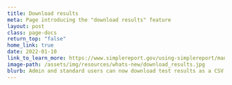 ```yaml
---
title: Download results
meta: Page introducing the "download results" feature
layout: post
class: page-docs
return_top: "false"
home_link: true
date: 2022-01-10
link_to_learn_more: https://www.simplereport.gov/using-simplereport/manage-results/download-test-results/
image-path: /assets/img/resources/whats-new/download_results.jpg
blurb: Admin and standard users can now download test results as a CSV file. Download all results, or filter by date, result, or role before downloading. Analyze and view results and identify trends quickly and easily.
---
```

